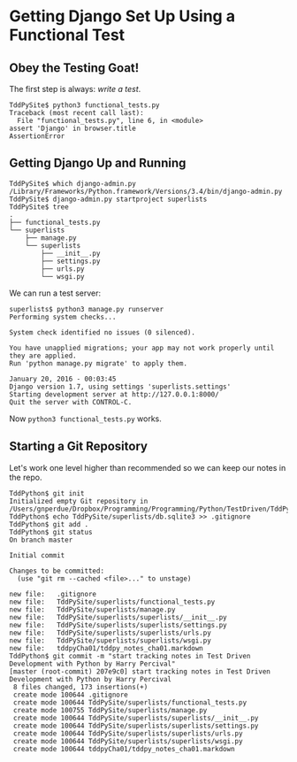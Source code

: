 # Getting Django Set Up Using a Functional Test

## Obey the Testing Goat!

The first step is always: _write a test_.

    TddPySite$ python3 functional_tests.py
    Traceback (most recent call last):
      File "functional_tests.py", line 6, in <module>
    assert 'Django' in browser.title
    AssertionError

## Getting Django Up and Running

    TddPySite$ which django-admin.py
    /Library/Frameworks/Python.framework/Versions/3.4/bin/django-admin.py
    TddPySite$ django-admin.py startproject superlists
    TddPySite$ tree
    .
    ├── functional_tests.py
    └── superlists
        ├── manage.py
        └── superlists
            ├── __init__.py
            ├── settings.py
            ├── urls.py
            └── wsgi.py

We can run a test server:

    superlists$ python3 manage.py runserver
    Performing system checks...
    
    System check identified no issues (0 silenced).
    
    You have unapplied migrations; your app may not work properly until they are applied.
    Run 'python manage.py migrate' to apply them.
    
    January 20, 2016 - 00:03:45
    Django version 1.7, using settings 'superlists.settings'
    Starting development server at http://127.0.0.1:8000/
    Quit the server with CONTROL-C.

Now `python3 functional_tests.py` works.

## Starting a Git Repository

Let's work one level higher than recommended so we can keep our notes in the
repo.

    TddPython$ git init
    Initialized empty Git repository in /Users/gnperdue/Dropbox/Programming/Programming/Python/TestDriven/TddPython/.git/
    TddPython$ echo TddPySite/superlists/db.sqlite3 >> .gitignore
    TddPython$ git add .
    TddPython$ git status
    On branch master
    
    Initial commit
    
    Changes to be committed:
      (use "git rm --cached <file>..." to unstage)
    
    new file:   .gitignore
    new file:   TddPySite/superlists/functional_tests.py
    new file:   TddPySite/superlists/manage.py
    new file:   TddPySite/superlists/superlists/__init__.py
    new file:   TddPySite/superlists/superlists/settings.py
    new file:   TddPySite/superlists/superlists/urls.py
    new file:   TddPySite/superlists/superlists/wsgi.py
    new file:   tddpyCha01/tddpy_notes_cha01.markdown
    TddPython$ git commit -m "start tracking notes in Test Driven Development with Python by Harry Percival"
    [master (root-commit) 207e9c0] start tracking notes in Test Driven Development with Python by Harry Percival
     8 files changed, 173 insertions(+)
     create mode 100644 .gitignore
     create mode 100644 TddPySite/superlists/functional_tests.py
     create mode 100755 TddPySite/superlists/manage.py
     create mode 100644 TddPySite/superlists/superlists/__init__.py
     create mode 100644 TddPySite/superlists/superlists/settings.py
     create mode 100644 TddPySite/superlists/superlists/urls.py
     create mode 100644 TddPySite/superlists/superlists/wsgi.py
     create mode 100644 tddpyCha01/tddpy_notes_cha01.markdown

